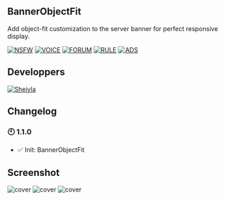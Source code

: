 ## BannerObjectFit

Add object-fit customization to the server banner for perfect responsive display.

[![NSFW](https://img.shields.io/badge/Betterdiscord-🔞_NSFW-red)](https://revgames.tech)
[![VOICE](https://img.shields.io/badge/Betterdiscord-🎤_VOICE-1ABC9C)](https://revgames.tech)
[![FORUM](https://img.shields.io/badge/Betterdiscord-📰_FORUM-206694)](https://revgames.tech)
[![RULE](https://img.shields.io/badge/Betterdiscord-📋_RULE-FF9B2B)](https://revgames.tech)
[![ADS](https://img.shields.io/badge/Betterdiscord-📝_ADS-FF2BC2)](https://revgames.tech)

## Developpers

[![Sheiyla](https://img.shields.io/badge/DEV-Sheiyla-pink)](https://revgames.tech)

## Changelog

### 🕙 1.1.0
- ✅ Init: BannerObjectFit

## Screenshot

![cover](https://sharex.sheiylanie.com/i/KbCgbK) 
![cover](https://sharex.sheiylanie.com/i/sWIT) ![cover](https://sharex.sheiylanie.com/i/Prjw2mca)